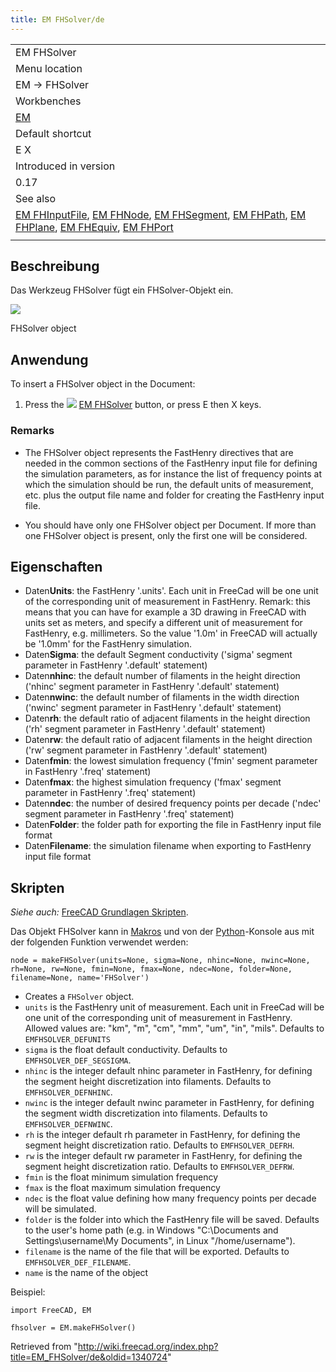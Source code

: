 ```yaml
---
title: EM FHSolver/de
---
```

|  |
| --- |
| EM FHSolver |
| Menu location |
| EM → FHSolver |
| Workbenches |
| [EM](/EM_Workbench "EM Workbench") |
| Default shortcut |
| E X |
| Introduced in version |
| 0.17 |
| See also |
| [EM FHInputFile](/EM_FHInputFile "EM FHInputFile"), [EM FHNode](/EM_FHNode "EM FHNode"), [EM FHSegment](/EM_FHSegment "EM FHSegment"), [EM FHPath](/EM_FHPath "EM FHPath"), [EM FHPlane](/EM_FHPlane "EM FHPlane"), [EM FHEquiv](/EM_FHEquiv "EM FHEquiv"), [EM FHPort](/EM_FHPort "EM FHPort") |
|  |

## Beschreibung

Das Werkzeug FHSolver fügt ein FHSolver-Objekt ein.

![](/images/EM_FHSolver_Example.png)

FHSolver object

## Anwendung

To insert a FHSolver object in the Document:

1. Press the ![](/images/EM_FHSolver.svg) [EM FHSolver](/EM_FHSolver "EM FHSolver") button, or press E then X keys.

### Remarks

* The FHSolver object represents the FastHenry directives that are needed in the common sections of the FastHenry input file for defining the simulation parameters, as for instance the list of frequency points at which the simulation should be run, the default units of measurement, etc. plus the output file name and folder for creating the FastHenry input file.

* You should have only one FHSolver object per Document. If more than one FHSolver object is present, only the first one will be considered.

## Eigenschaften

* Daten**Units**: the FastHenry '.units'. Each unit in FreeCad will be one unit of the corresponding unit of measurement in FastHenry. Remark: this means that you can have for example a 3D drawing in FreeCAD with units set as meters, and specify a different unit of measurement for FastHenry, e.g. millimeters. So the value '1.0m' in FreeCAD will actually be '1.0mm' for the FastHenry simulation.
* Daten**Sigma**: the default Segment conductivity ('sigma' segment parameter in FastHenry '.default' statement)
* Daten**nhinc**: the default number of filaments in the height direction ('nhinc' segment parameter in FastHenry '.default' statement)
* Daten**nwinc**: the default number of filaments in the width direction ('nwinc' segment parameter in FastHenry '.default' statement)
* Daten**rh**: the default ratio of adjacent filaments in the height direction ('rh' segment parameter in FastHenry '.default' statement)
* Daten**rw**: the default ratio of adjacent filaments in the height direction ('rw' segment parameter in FastHenry '.default' statement)
* Daten**fmin**: the lowest simulation frequency ('fmin' segment parameter in FastHenry '.freq' statement)
* Daten**fmax**: the highest simulation frequency ('fmax' segment parameter in FastHenry '.freq' statement)
* Daten**ndec**: the number of desired frequency points per decade ('ndec' segment parameter in FastHenry '.freq' statement)
* Daten**Folder**: the folder path for exporting the file in FastHenry input file format
* Daten**Filename**: the simulation filename when exporting to FastHenry input file format

## Skripten

*Siehe auch:* [FreeCAD Grundlagen Skripten](/FreeCAD_Scripting_Basics/de "FreeCAD Scripting Basics/de").

Das Objekt FHSolver kann in [Makros](/Macros/de "Macros/de") und von der [Python](/Python/de "Python/de")-Konsole aus mit der folgenden Funktion verwendet werden:

```
node = makeFHSolver(units=None, sigma=None, nhinc=None, nwinc=None, rh=None, rw=None, fmin=None, fmax=None, ndec=None, folder=None, filename=None, name='FHSolver')

```

* Creates a `FHSolver` object.
* `units` is the FastHenry unit of measurement. Each unit in FreeCad will be one unit of the corresponding unit of measurement in FastHenry. Allowed values are: "km", "m", "cm", "mm", "um", "in", "mils". Defaults to `EMFHSOLVER_DEFUNITS`
* `sigma` is the float default conductivity. Defaults to `EMFHSOLVER_DEF_SEGSIGMA`.
* `nhinc` is the integer default nhinc parameter in FastHenry, for defining the segment height discretization into filaments. Defaults to `EMFHSOLVER_DEFNHINC`.
* `nwinc` is the integer default nwinc parameter in FastHenry, for defining the segment width discretization into filaments. Defaults to `EMFHSOLVER_DEFNWINC`.
* `rh` is the integer default rh parameter in FastHenry, for defining the segment height discretization ratio. Defaults to `EMFHSOLVER_DEFRH`.
* `rw` is the integer default rw parameter in FastHenry, for defining the segment height discretization ratio. Defaults to `EMFHSOLVER_DEFRW`.
* `fmin` is the float minimum simulation frequency
* `fmax` is the float maximum simulation frequency
* `ndec` is the float value defining how many frequency points per decade will be simulated.
* `folder` is the folder into which the FastHenry file will be saved. Defaults to the user's home path (e.g. in Windows "C:\Documents and Settings\username\My Documents", in Linux "/home/username").
* `filename` is the name of the file that will be exported. Defaults to `EMFHSOLVER_DEF_FILENAME`.
* `name` is the name of the object

Beispiel:

```
import FreeCAD, EM

fhsolver = EM.makeFHSolver()

```

Retrieved from "<http://wiki.freecad.org/index.php?title=EM_FHSolver/de&oldid=1340724>"